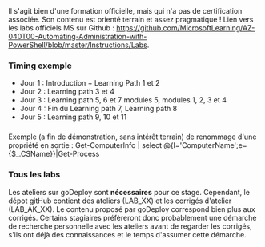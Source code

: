 <!DOCTYPE html>
<html>
<head>
<script src="apts.js" type="text/javascript"></script>
</head>
<body onload="aptsLoad();">
<div id="conseils">
  Il s'agit bien d'une formation officielle, mais qui n'a pas de certification associée. Son contenu est orienté terrain et assez pragmatique !
  Lien vers les labs officiels MS sur Github : <a href="https://github.com/MicrosoftLearning/AZ-040T00-Automating-Administration-with-PowerShell/blob/master/Instructions/Labs" target="_blank">https://github.com/MicrosoftLearning/AZ-040T00-Automating-Administration-with-PowerShell/blob/master/Instructions/Labs</a>.
  
  <h3>Timing exemple</h3>
  <ul>
    <li>Jour 1 : Introduction + Learning Path 1 et 2</li>
    <li>Jour 2 : Learning path 3 et 4</li>
    <li>Jour 3 : Learning path 5, 6 et 7 modules  5, modules 1, 2, 3 et 4</li>
    <li>Jour 4 : Fin du Learning path 7, Learning path 8</li>
    <li>Jour 5 : Learning path 9, 10 et 11</li>
  </ul>
  <h3></h3>
  Exemple (a fin de démonstration, sans intérêt terrain) de renommage d'une propriété en sortie :  
  <span class='code'>Get-ComputerInfo | select @{l='ComputerName';e={$_.CSName}}|Get-Process</span>
  <h3>Tous les labs</h3>
  Les ateliers sur goDeploy sont <b>nécessaires</b> pour ce stage. Cependant, le dépot gitHub contient des ateliers (LAB_XX) et les corrigés d'atelier (LAB_AK_XX).
  Le contenu proposé par goDeploy correspond bien plus aux corrigés. Certains stagiaires préfèreront donc probablement une démarche de recherche personnelle avec les ateliers avant de regarder les corrigés, s'ils ont déjà des connaissances et le temps d'assumer cette démarche.
<div id=""goDeploy></div>
 <div id="Azure"></div>
</div>
</body>
</html>
